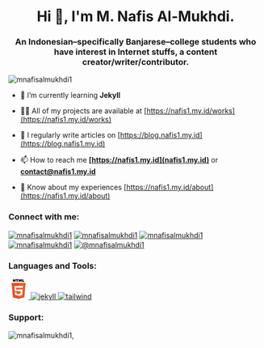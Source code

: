 <h1 align="center">Hi 👋, I'm M. Nafis Al-Mukhdi.</h1>
<h3 align="center">An Indonesian–specifically Banjarese–college students who have interest in Internet stuffs, a content creator/writer/contributor.</h3>

<p align="left"> <img src="https://komarev.com/ghpvc/?username=mnafisalmukhdi1&label=Profile%20views&color=0e75b6&style=flat" alt="mnafisalmukhdi1" /> </p>

- 🌱 I’m currently learning **Jekyll**

- 👨‍💻 All of my projects are available at [https://nafis1.my.id/works](https://nafis1.my.id/works)

- 📝 I regularly write articles on [https://blog.nafis1.my.id](https://blog.nafis1.my.id)

- 📫 How to reach me **[https://nafis1.my.id](nafis1.my.id)** or **contact@nafis1.my.id**

- 📄 Know about my experiences [https://nafis1.my.id/about](https://nafis1.my.id/about)

<h3 align="left">Connect with me:</h3>
<p align="left">
<a href="https://twitter.com/mnafisalmukhdi1" target="blank"><img align="center" src="https://raw.githubusercontent.com/rahuldkjain/github-profile-readme-generator/master/src/images/icons/Social/twitter.svg" alt="mnafisalmukhdi1" height="30" width="40" /></a>
<a href="https://linkedin.com/in/mnafisalmukhdi1" target="blank"><img align="center" src="https://raw.githubusercontent.com/rahuldkjain/github-profile-readme-generator/master/src/images/icons/Social/linked-in-alt.svg" alt="mnafisalmukhdi1" height="30" width="40" /></a>
<a href="https://fb.com/mnafisalmukhdi1" target="blank"><img align="center" src="https://raw.githubusercontent.com/rahuldkjain/github-profile-readme-generator/master/src/images/icons/Social/facebook.svg" alt="mnafisalmukhdi1" height="30" width="40" /></a>
<a href="https://instagram.com/mnafisalmukhdi1" target="blank"><img align="center" src="https://raw.githubusercontent.com/rahuldkjain/github-profile-readme-generator/master/src/images/icons/Social/instagram.svg" alt="mnafisalmukhdi1" height="30" width="40" /></a>
<a href="https://www.youtube.com/c/@mnafisalmukhdi1" target="blank"><img align="center" src="https://raw.githubusercontent.com/rahuldkjain/github-profile-readme-generator/master/src/images/icons/Social/youtube.svg" alt="@mnafisalmukhdi1" height="30" width="40" /></a>
</p>

<h3 align="left">Languages and Tools:</h3>
<p align="left"> <a href="https://www.w3.org/html/" target="_blank" rel="noreferrer"> <img src="https://raw.githubusercontent.com/devicons/devicon/master/icons/html5/html5-original-wordmark.svg" alt="html5" width="40" height="40"/> </a> <a href="https://jekyllrb.com/" target="_blank" rel="noreferrer"> <img src="https://www.vectorlogo.zone/logos/jekyllrb/jekyllrb-icon.svg" alt="jekyll" width="40" height="40"/> </a> <a href="https://tailwindcss.com/" target="_blank" rel="noreferrer"> <img src="https://www.vectorlogo.zone/logos/tailwindcss/tailwindcss-icon.svg" alt="tailwind" width="40" height="40"/> </a> </p>

<h3 align="left">Support:</h3>
<p><a href="https://ko-fi.com/mnafisalmukhdi1,"> <img align="left" src="https://cdn.ko-fi.com/cdn/kofi3.png?v=3" height="50" width="210" alt="mnafisalmukhdi1," /></a></p><br><br>
